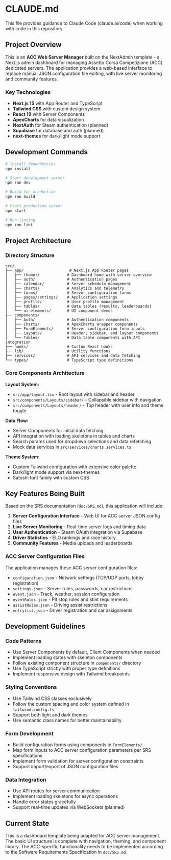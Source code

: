 # CLAUDE.md

This file provides guidance to Claude Code (claude.ai/code) when working with code in this repository.

## Project Overview

This is an **ACC Web Server Manager** built on the NextAdmin template - a Next.js admin dashboard for managing Assetto Corsa Competizione (ACC) dedicated servers. The application provides a web-based interface to replace manual JSON configuration file editing, with live server monitoring and community features.

### Key Technologies
- **Next.js 15** with App Router and TypeScript
- **Tailwind CSS** with custom design system
- **React 19** with Server Components
- **ApexCharts** for data visualization
- **NextAuth** for Steam authentication (planned)
- **Supabase** for database and auth (planned)
- **next-themes** for dark/light mode support

## Development Commands

```bash
# Install dependencies
npm install

# Start development server
npm run dev

# Build for production
npm run build

# Start production server
npm start

# Run linting
npm run lint
```

## Project Architecture

### Directory Structure
```
src/
├── app/                    # Next.js App Router pages
│   ├── (home)/            # Dashboard home with server overview
│   ├── auth/              # Authentication pages
│   ├── calendar/          # Server schedule management
│   ├── charts/            # Analytics and telemetry
│   ├── forms/             # Server configuration forms
│   ├── pages/settings/    # Application settings
│   ├── profile/           # User profile management
│   ├── tables/            # Data tables (results, leaderboards)
│   └── ui-elements/       # UI component demos
├── components/
│   ├── Auth/              # Authentication components
│   ├── Charts/            # ApexCharts wrapper components
│   ├── FormElements/      # Server configuration form inputs
│   ├── Layouts/           # Header, sidebar, and layout components
│   └── Tables/            # Data table components with API integration
├── hooks/                 # Custom React hooks
├── lib/                   # Utility functions
├── services/              # API services and data fetching
└── types/                 # TypeScript type definitions
```

### Core Components Architecture

**Layout System:**
- `src/app/layout.tsx` - Root layout with sidebar and header
- `src/components/Layouts/sidebar/` - Collapsible sidebar with navigation
- `src/components/Layouts/header/` - Top header with user info and theme toggle

**Data Flow:**
- Server Components for initial data fetching
- API integration with loading skeletons in tables and charts
- Search params used for dropdown selections and data refetching
- Mock data services in `src/services/charts.services.ts`

**Theme System:**
- Custom Tailwind configuration with extensive color palette
- Dark/light mode support via next-themes
- Satoshi font family with custom CSS

## Key Features Being Built

Based on the SRS documentation (`doc/SRS.md`), this application will include:

1. **Server Configuration Interface** - Web UI for ACC server JSON config files
2. **Live Server Monitoring** - Real-time server logs and timing data
3. **User Authentication** - Steam OAuth integration via Supabase
4. **Driver Statistics** - ELO rankings and race history
5. **Community Features** - Media uploads and leaderboards

### ACC Server Configuration Files
The application manages these ACC server configuration files:
- `configuration.json` - Network settings (TCP/UDP ports, lobby registration)
- `settings.json` - Server rules, passwords, car restrictions
- `event.json` - Track, weather, session configuration
- `eventRules.json` - Pit stop rules and stint requirements
- `assistRules.json` - Driving assist restrictions
- `entrylist.json` - Driver registration and car assignments

## Development Guidelines

### Code Patterns
- Use Server Components by default, Client Components when needed
- Implement loading states with skeleton components
- Follow existing component structure in `components/` directory
- Use TypeScript strictly with proper type definitions
- Implement responsive design with Tailwind breakpoints

### Styling Conventions
- Use Tailwind CSS classes exclusively
- Follow the custom spacing and color system defined in `tailwind.config.ts`
- Support both light and dark themes
- Use semantic class names for better maintainability

### Form Development
- Build configuration forms using components in `FormElements/`
- Map form inputs to ACC server configuration parameters per SRS specifications
- Implement form validation for server configuration constraints
- Support import/export of JSON configuration files

### Data Integration
- Use API routes for server communication
- Implement loading skeletons for async operations
- Handle error states gracefully
- Support real-time updates via WebSockets (planned)

## Current State

This is a dashboard template being adapted for ACC server management. The basic UI structure is complete with navigation, theming, and component library. The ACC-specific functionality needs to be implemented according to the Software Requirements Specification in `doc/SRS.md`.
